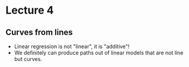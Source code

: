 # Lecture 4

## Curves from lines
 - Linear regression is not "linear", it is "additive"!
 - We definitely can produce paths out of linear models that are not line but curves.